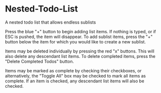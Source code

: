 # Nested-Todo-List
A nested todo list that allows endless sublists

Press the blue "+" button to begin adding list items. If nothing is typed, or if ESC is pushed, the item will disappear. To add sublist items, press the "+" button below the item for which you would like to create a new sublist.

Items may be deleted individually by pressing the red "x" buttons. This will also delete any descendant list items. To delete completed items, press the "Delete Completed Todos" button.

Items may be marked as complete by checking their checkboxes, or alternatively, the "Toggle All" box may be checked to mark all items as complete. If an item is checked, any descendant list items will also be checked.


